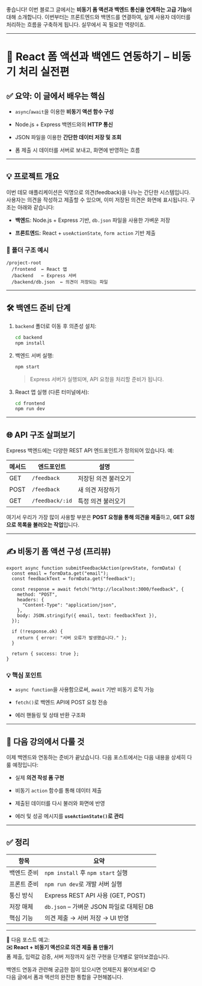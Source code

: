 좋습니다! 이번 블로그 글에서는 **비동기 폼 액션과 백엔드 통신을 연계하는 고급 기능**에 대해 소개합니다. 이번부터는 프론트엔드와 백엔드를 연결하여, 실제 사용자 데이터를 처리하는 흐름을 구축하게 됩니다. 실무에서 꼭 필요한 역량이죠.

---

# 🔗 React 폼 액션과 백엔드 연동하기 – 비동기 처리 실전편

## ✅ 요약: 이 글에서 배우는 핵심

- `async`/`await`을 이용한 **비동기 액션 함수 구성**
    
- Node.js + Express 백엔드와의 **HTTP 통신**
    
- JSON 파일을 이용한 **간단한 데이터 저장 및 조회**
    
- 폼 제출 시 데이터를 서버로 보내고, 화면에 반영하는 흐름
    

---

## 💡 프로젝트 개요

이번 데모 애플리케이션은 익명으로 의견(feedback)을 나누는 간단한 시스템입니다. 사용자는 의견을 작성하고 제출할 수 있으며, 이미 저장된 의견은 화면에 표시됩니다. 구조는 아래와 같습니다:

- **백엔드**: Node.js + Express 기반, `db.json` 파일을 사용한 가벼운 저장
    
- **프론트엔드**: React + `useActionState`, `form action` 기반 제출
    

### 📁 폴더 구조 예시

```
/project-root
  /frontend  ← React 앱
  /backend   ← Express 서버
  /backend/db.json  ← 의견이 저장되는 파일
```

---

## 🛠 백엔드 준비 단계

1. `backend` 폴더로 이동 후 의존성 설치:
    
    ```bash
    cd backend
    npm install
    ```
    
2. 백엔드 서버 실행:
    
    ```bash
    npm start
    ```
    
    > Express 서버가 실행되며, API 요청을 처리할 준비가 됩니다.
    
3. React 앱 실행 (다른 터미널에서):
    
    ```bash
    cd frontend
    npm run dev
    ```
    

---

## 🌐 API 구조 살펴보기

Express 백엔드에는 다양한 REST API 엔드포인트가 정의되어 있습니다. 예:

|메서드|엔드포인트|설명|
|---|---|---|
|GET|`/feedback`|저장된 의견 불러오기|
|POST|`/feedback`|새 의견 저장하기|
|GET|`/feedback/:id`|특정 의견 불러오기|

여기서 우리가 가장 많이 사용할 부분은 **POST 요청을 통해 의견을 제출**하고, **GET 요청으로 목록을 불러오는 작업**입니다.

---

## ✍️ 비동기 폼 액션 구성 (프리뷰)

```tsx
export async function submitFeedbackAction(prevState, formData) {
  const email = formData.get("email");
  const feedbackText = formData.get("feedback");

  const response = await fetch("http://localhost:3000/feedback", {
    method: "POST",
    headers: {
      "Content-Type": "application/json",
    },
    body: JSON.stringify({ email, text: feedbackText }),
  });

  if (!response.ok) {
    return { error: "서버 오류가 발생했습니다." };
  }

  return { success: true };
}
```

### 💡 핵심 포인트

- `async function`을 사용함으로써, `await` 기반 비동기 로직 가능
    
- `fetch()`로 백엔드 API에 POST 요청 전송
    
- 에러 핸들링 및 상태 반환 구조화
    

---

## 🧪 다음 강의에서 다룰 것

이제 백엔드와 연동하는 준비가 끝났습니다. 다음 포스트에서는 다음 내용을 상세히 다룰 예정입니다:

- 실제 **의견 작성 폼 구현**
    
- 비동기 `action` 함수를 통해 데이터 제출
    
- 제출된 데이터를 다시 불러와 화면에 반영
    
- 에러 및 성공 메시지를 **`useActionState()`로 관리**
    

---

## ✅ 정리

|항목|요약|
|---|---|
|백엔드 준비|`npm install` 후 `npm start` 실행|
|프론트 준비|`npm run dev`로 개발 서버 실행|
|통신 방식|Express REST API 사용 (GET, POST)|
|저장 매체|`db.json` – 가벼운 JSON 파일로 대체된 DB|
|핵심 기능|의견 제출 → 서버 저장 → UI 반영|

---

📌 다음 포스트 예고:  
**✉️ React + 비동기 액션으로 의견 제출 폼 만들기**  
폼 제출, 입력값 검증, 서버 저장까지 실전 구현을 단계별로 알아보겠습니다.

백엔드 연동과 관련해 궁금한 점이 있으시면 언제든지 물어보세요! 😊  
다음 글에서 폼과 액션의 완전한 통합을 구현해봅니다.